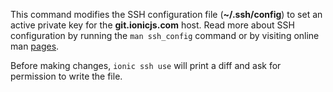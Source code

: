 This command modifies the SSH configuration file (**~/.ssh/config**) to set an active private key for the **git.ionicjs.com** host. Read more about SSH configuration by running the `man ssh_config` command or by visiting online man [pages](https://linux.die.net/man/5/ssh_config).

Before making changes, `ionic ssh use` will print a diff and ask for permission to write the file.
